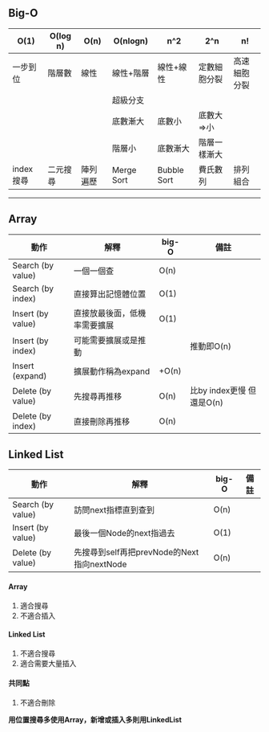 ## Big-O

| O(1)       | O(log n) | O(n)     | O(nlogn)   | n^2         | 2^n          | n!           |
| ---------- | -------- | -------- | ---------- | ----------- | ------------ | ------------ |
| 一步到位   | 階層數   | 線性     | 線性+階層  | 線性+線性   | 定數細胞分裂 | 高速細胞分裂 |
|            |          |          | 超級分支   |             |              |
|            |          |          | 底數漸大   | 底數小      | 底數大=>小   |
|            |          |          | 階層小     | 底數漸大    | 階層一樣漸大 |
| index 搜尋 | 二元搜尋 | 陣列遍歷 | Merge Sort | Bubble Sort | 費氏數列     | 排列組合     |

---

## Array

| 動作              | 解釋                         | big-O | 備註                      |
| ----------------- | ---------------------------- | ----- | ------------------------- |
| Search (by value) | 一個一個查                   | O(n)  |                           |
| Search (by index) | 直接算出記憶體位置           | O(1)  |                           |
| Insert (by value) | 直接放最後面，低機率需要擴展 | O(1)  |                           |
| Insert (by index) | 可能需要擴展或是推動         |       | 推動即O(n)                |
| Insert (expand)   | 擴展動作稱為expand           | +O(n) |                           |
| Delete (by value) | 先搜尋再推移                 | O(n)  | 比by index更慢 但還是O(n) |
| Delete (by index) | 直接刪除再推移               | O(n)  |                           |


## Linked List

| 動作              | 解釋                                       | big-O | 備註 |
| ----------------- | ------------------------------------------ | ----- | ---- |
| Search (by value) | 訪問next指標直到查到                       | O(n)  |      |
| Insert (by value) | 最後一個Node的next指過去                   | O(1)  |      |
| Delete (by value) | 先搜尋到self再把prevNode的Next指向nextNode | O(n)  |      |


#### Array
1. 適合搜尋
2. 不適合插入

#### Linked List
1. 不適合搜尋
2. 適合需要大量插入

#### 共同點
1. 不適合刪除


**用位置搜尋多使用Array，新增或插入多則用LinkedList**
